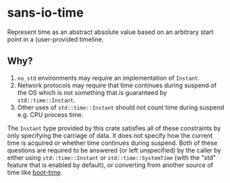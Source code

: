 # sans-io-time

Represent time as an abstract absolute value based on an arbitrary start point
in a (user-provided timeline.

## Why?

1. `no_std` environments may require an implementation of `Instant`.
2. Network protocols may require that time continues during suspend of the OS
   which is not something that is guaranteed by `std::time::Instant`.
3. Other uses of `std::time::Instant` should not count time during suspend e.g.
   CPU process time.

The `Instant`  type provided by this crate satisfies all of these constraints by
only specifying the carriage of data. It does not specify how the current time
is acquired or whether time continues during suspend. Both of these questions
are required to be answered (or left unspecified) by the caller by either using
`std::time::Instant` or `std::time::SystemTime` (with the "std" feature that is
enabled by default), or converting from another source of time like
[boot-time](https://crates.io/crates/boot-time).
